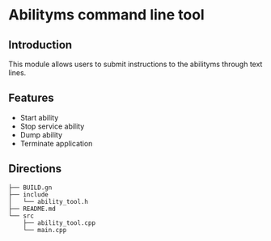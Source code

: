 # Abilityms command line tool

## Introduction

This module allows users to submit instructions to the abilityms through text lines.

## Features

- Start ability
- Stop service ability
- Dump ability
- Terminate application

## Directions

```
├── BUILD.gn
├── include
│   └── ability_tool.h
├── README.md
└── src
    ├── ability_tool.cpp
    └── main.cpp
```